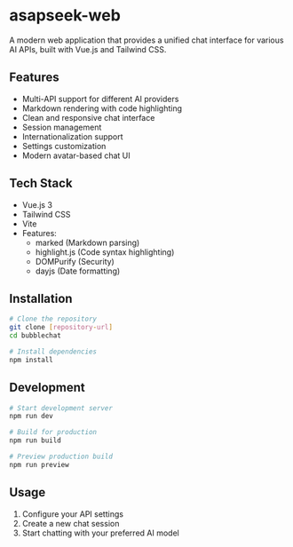 # asapseek-web

A modern web application that provides a unified chat interface for various AI APIs, built with Vue.js and Tailwind CSS.

## Features
- Multi-API support for different AI providers
- Markdown rendering with code highlighting
- Clean and responsive chat interface
- Session management
- Internationalization support
- Settings customization
- Modern avatar-based chat UI

## Tech Stack
- Vue.js 3
- Tailwind CSS
- Vite
- Features:
  - marked (Markdown parsing)
  - highlight.js (Code syntax highlighting)
  - DOMPurify (Security)
  - dayjs (Date formatting)

## Installation
```bash
# Clone the repository
git clone [repository-url]
cd bubblechat

# Install dependencies
npm install
```

## Development
```bash
# Start development server
npm run dev

# Build for production
npm run build

# Preview production build
npm run preview
```

## Usage
1. Configure your API settings
2. Create a new chat session
3. Start chatting with your preferred AI model
